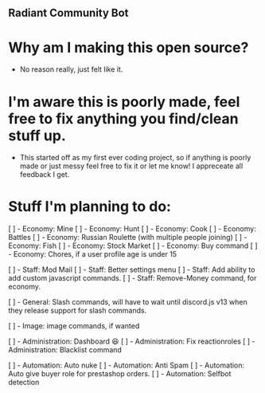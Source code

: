 ## Radiant Community Bot

# Why am I making this open source?
- No reason really, just felt like it.

# I'm aware this is poorly made, feel free to fix anything you find/clean stuff up.
- This started off as my first ever coding project, so if anything is poorly made or just messy feel free to fix it or let me know! I appreceate all feedback I get.

# Stuff I'm planning to do:

[ ] - Economy: Mine
[ ] - Economy: Hunt
[ ] - Economy: Cook
[ ] - Economy: Battles
[ ] - Economy: Russian Roulette (with multiple people joining)
[ ] - Economy: Fish
[ ] - Economy: Stock Market
[ ] - Economy: Buy command
[ ] - Economy: Chores, if a user profile age is under 15

[ ] - Staff: Mod Mail
[ ] - Staff: Better settings menu
[ ] - Staff: Add ability to add custom javascript commands.
[ ] - Staff: Remove-Money command, for economy.

[ ] - General: Slash commands, will have to wait until discord.js v13 when they release support for slash commands.

[ ] - Image: image commands, if wanted

[ ] - Administration: Dashboard 😆
[ ] - Administration: Fix reactionroles
[ ] - Administration: Blacklist command

[ ] - Automation: Auto nuke
[ ] - Automation: Anti Spam
[ ] - Automation: Auto give buyer role for prestashop orders.
[ ] - Automation: Selfbot detection